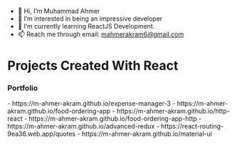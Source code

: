 - 👋 Hi, I’m Muhammad Ahmer
- 👀 I’m interested in being an impressive developer
- 🌱 I’m currently learning ReactJS Development.
- 📫 Reach me through email: mahmerakram6@gmail.com

<h1>Projects Created With React</h1>
<h3>Portfolio</h3>
- https://m-ahmer-akram.github.io/expense-manager-3
- https://m-ahmer-akram.github.io/food-ordering-app
- https://m-ahmer-akram.github.io/http-react
- https://m-ahmer-akram.github.io/food-ordering-app-http
- https://m-ahmer-akram.github.io/advanced-redux
- https://react-routing-9ea36.web.app/quotes
- https://m-ahmer-akram.github.io/material-ui

<!---
01Ahmer/01Ahmer is a ✨ special ✨ repository because its `README.md` (this file) appears on your GitHub profile.
You can click the Preview link to take a look at your changes.
<!--- 💞️ I’m looking to collaborate on ...
--->
